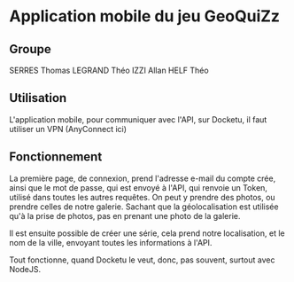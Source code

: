 # Application mobile du jeu GeoQuiZz
## Groupe
SERRES Thomas
LEGRAND Théo
IZZI Allan
HELF Théo

## Utilisation
L'application mobile, pour communiquer avec l'API, sur Docketu, il faut utiliser un VPN (AnyConnect ici)

## Fonctionnement
La première page, de connexion, prend l'adresse e-mail du compte crée, ainsi que le mot de passe, qui est envoyé à l'API, qui renvoie un Token, utilisé dans toutes les autres requêtes.
On peut y prendre des photos, ou prendre celles de notre galerie.
Sachant que la géolocalisation est utilisée qu'à la prise de photos, pas en prenant une photo de la galerie.

Il est ensuite possible de créer une série, cela prend notre localisation, et le nom de la ville, envoyant toutes les informations à l'API.

Tout fonctionne, quand Docketu le veut, donc, pas souvent, surtout avec NodeJS.

